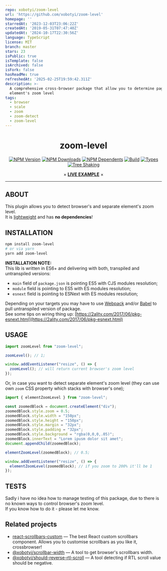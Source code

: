 ```yaml
---
repo: xobotyi/zoom-level
url: 'https://github.com/xobotyi/zoom-level'
homepage: ''
starredAt: '2023-12-03T23:06:22Z'
createdAt: '2019-05-31T07:47:40Z'
updatedAt: '2024-10-17T22:30:56Z'
language: TypeScript
license: MIT
branch: master
stars: 23
isPublic: true
isTemplate: false
isArchived: false
isFork: false
hasReadMe: true
refreshedAt: '2025-02-25T19:59:42.311Z'
description: >-
  A comprehensive cross-browser package that allow you to determine page's and
  element's zoom level
tags:
  - browser
  - scale
  - zoom
  - zoom-detect
  - zoom-level
---
```


<div align="center">

# zoom-level

[![NPM Version](https://flat.badgen.net/npm/v/zoom-level)](https://www.npmjs.com/package/zoom-level)
[![NPM Downloads](https://flat.badgen.net/npm/dm/zoom-level)](https://www.npmjs.com/package/zoom-level)
[![NPM Dependents](https://flat.badgen.net/npm/dependents/zoom-level)](https://www.npmjs.com/package/zoom-level)
[![Build](https://img.shields.io/github/workflow/status/xobotyi/zoom-level/CI?style=flat-square)](https://github.com/xobotyi/zoom-level/actions)
[![Types](https://flat.badgen.net/npm/types/zoom-level)](https://www.npmjs.com/package/zoom-level)
[![Tree Shaking](https://flat.badgen.net/bundlephobia/tree-shaking/zoom-level)](https://bundlephobia.com/result?p=zoom-level)

× **[LIVE EXAMPLE](https://codesandbox.io/s/zoomlevel-live-example-841ns)** ×

</div>

---

## ABOUT

This plugin allows you to detect browser's and separate element's zoom level.  
It is [lightweight](https://bundlephobia.com/result?p=zoom-level) and has **no dependencies**!

## INSTALLATION

```bash
npm install zoom-level
# or via yarn
yarn add zoom-level
```

**INSTALLATION NOTE:**  
This lib is written in ES6+ and delivering with both, transpiled and untranspiled versions:

- `main` field of `package.json` is pointing ES5 with CJS modules resolution;
- `module` field is pointing to ES5 with ES modules resolution;
- `esnext` field is pointing to ESNext with ES modules resolution;

Depending on your targets you may have to use [Webpack](https://webpack.js.org/) and/or
[Babel](http://babeljs.io/) to pull untranspiled version of package.  
See some tips on wiring thing
up: [https://2ality.com/2017/06/pkg-esnext.html](https://2ality.com/2017/06/pkg-esnext.html)

## USAGE

```javascript
import zoomLevel from "zoom-level";

zoomLevel(); // 1;

window.addEventListener("resize", () => {
  zoomLevel(); // will return current browser's zoom level
});
```

Or, in case you want to detect separate element's zoom level (they can use own `zoom` CSS property
which stacks with browser's one);

```javascript
import { elementZoomLevel } from "zoom-level";

const zoomedBlock = document.createElement("div");
zoomedBlock.style.zoom = 0.5;
zoomedBlock.style.width = "150px";
zoomedBlock.style.height = "150px";
zoomedBlock.style.margin = "32px";
zoomedBlock.style.padding = "32px";
zoomedBlock.style.background = "rgba(0,0,0,.05)";
zoomedBlock.innerText = "Lorem ipusm dolor sit amet";
document.appendChild(zoomedBlock);

elementZoomLevel(zoomedBlock); // 0.5;

window.addEventListener("resize", () => {
  elementZoomLevel(zoomedBlock); // if you zoom to 200% it'll be 1
});
```

## TESTS

Sadly i have no idea how to manage testing of this package, due to there is no known ways to control
browser's zoom level.  
If you know how to do it - please let me know.

## Related projects

- [react-scrollbars-custom](https://www.npmjs.com/package/react-scrollbars-custom) &mdash; The best
  React custom scrollbars component. Allows you to customise scrollbars as you like it,
  crossbrowser!
- [@xobotyi/scrollbar-width](https://www.npmjs.com/package/@xobotyi/scrollbar-width) &mdash; A tool
  to get browser's scrollbars width.
- [@xobotyi/should-reverse-rtl-scroll](https://www.npmjs.com/package/@xobotyi/should-reverse-rtl-scroll)
  &mdash; A tool detecting if RTL scroll value should be negative.

